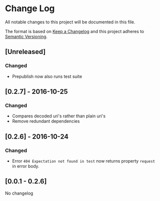 # Change Log
All notable changes to this project will be documented in this file.

The format is based on [Keep a Changelog](http://keepachangelog.com/) and this project adheres to [Semantic Versioning](http://semver.org/).

## [Unreleased]
### Changed
- Prepublish now also runs test suite

## [0.2.7] - 2016-10-25
### Changed
- Compares decoded uri's rather than plain uri's
- Remove redundant dependencies

## [0.2.6] - 2016-10-24
### Changed
- Error `404 Expectation not found in test` now returns property `request` in error body.

## [0.0.1 - 0.2.6]
No changelog
